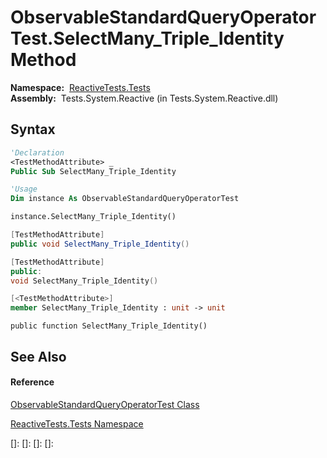# ObservableStandardQueryOperatorTest.SelectMany\_Triple\_Identity Method

**Namespace:**  [ReactiveTests.Tests](ReactiveTests.Tests\ReactiveTests.Tests.md)  
**Assembly:**  Tests.System.Reactive (in Tests.System.Reactive.dll)

## Syntax

```vb
'Declaration
<TestMethodAttribute> _
Public Sub SelectMany_Triple_Identity
```

```vb
'Usage
Dim instance As ObservableStandardQueryOperatorTest

instance.SelectMany_Triple_Identity()
```

```csharp
[TestMethodAttribute]
public void SelectMany_Triple_Identity()
```

```c++
[TestMethodAttribute]
public:
void SelectMany_Triple_Identity()
```

```fsharp
[<TestMethodAttribute>]
member SelectMany_Triple_Identity : unit -> unit 
```

```jscript
public function SelectMany_Triple_Identity()
```

## See Also

#### Reference

[ObservableStandardQueryOperatorTest Class](ObservableStandardQueryOperatorTest\ObservableStandardQueryOperatorTest.md)

[ReactiveTests.Tests Namespace](ReactiveTests.Tests\ReactiveTests.Tests.md)

[]: 
[]: 
[]: 
[]: 